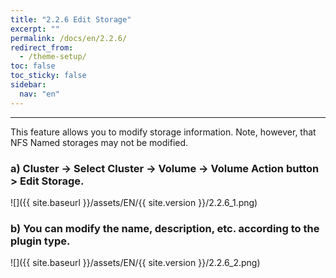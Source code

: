 ```yaml
---
title: "2.2.6 Edit Storage"
excerpt: ""
permalink: /docs/en/2.2.6/
redirect_from:
  - /theme-setup/
toc: false
toc_sticky: false
sidebar:
  nav: "en"
---
```



---

This feature allows you to modify storage information. Note, however, that NFS Named storages may not be modified.

### a\) Cluster → Select Cluster → Volume → Volume Action button > Edit Storage.
![]({{ site.baseurl }}/assets/EN/{{ site.version }}/2.2.6_1.png)

### b\) You can modify the name, description, etc. according to the plugin type.
![]({{ site.baseurl }}/assets/EN/{{ site.version }}/2.2.6_2.png)
